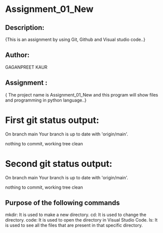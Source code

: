 # Assignment_01_New

## Description:

{This is an assignment by using Git, Github and Visual studio code..}

## Author:

GAGANPREET KAUR

## Assignment :

{ The project name is Assignment_01_New and this program will show files and programming in python language..}

# First git status output:

On branch main
Your branch is up to date with 'origin/main'.

nothing to commit, working tree clean

# Second git status output:

On branch main
Your branch is up to date with 'origin/main'.

nothing to commit, working tree clean

## Purpose of the following commands

mkdir: It is used to make a new directory.
cd: It is used to change the directory.
code: It is used to open the directory in Visual Studio Code.
ls: It is used to see all the files that are present in that specific directory.
